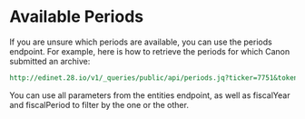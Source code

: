 Available Periods
=================

If you are unsure which periods are available, you can use the periods endpoint. For example, here is how to retrieve the periods for which Canon submitted an archive:

```REST
http://edinet.28.io/v1/_queries/public/api/periods.jq?ticker=7751&token=c3049752-4d35-43da-82a2-f89f1b06f7a4
```

You can use all parameters from the entities endpoint, as well as fiscalYear and fiscalPeriod to filter by the one or the other.
